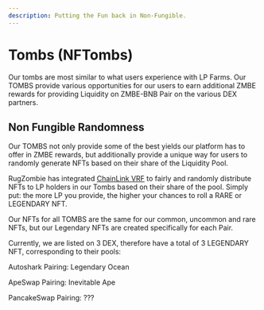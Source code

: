 ```yaml
---
description: Putting the Fun back in Non-Fungible.
---
```


# Tombs (NFTombs)

Our tombs are most similar to what users experience with LP Farms. Our TOMBS provide various opportunities for our users to earn additional ZMBE rewards for providing Liquidity on ZMBE-BNB Pair on the various DEX partners. 



## Non Fungible Randomness

Our TOMBS not only provide some of the best yields our platform has to offer in ZMBE rewards, but additionally provide a unique way for users to randomly generate NFTs based on their share of the Liquidity Pool. 

RugZombie has integrated [ChainLink VRF](https://docs.chain.link/docs/chainlink-vrf/) to fairly and randomly distribute NFTs to LP holders in our Tombs based on their share of the pool. Simply put: the more LP you provide, the higher your chances to roll a RARE or LEGENDARY NFT. 

Our NFTs for all TOMBS are the same for our common, uncommon and rare NFTs, but our Legendary NFTs are created specifically for each Pair. 

Currently, we are listed on 3 DEX, therefore have a total of 3 LEGENDARY NFT, corresponding to their pools: 

Autoshark Pairing: Legendary Ocean 

ApeSwap Pairing: Inevitable Ape

PancakeSwap Pairing: ???

